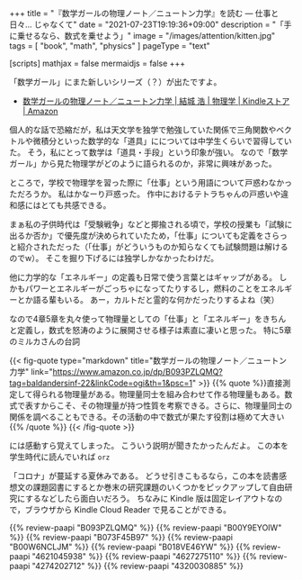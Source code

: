 +++
title = "『数学ガールの物理ノート／ニュートン力学』を読む — 仕事と日々... じゃなくて"
date =  "2021-07-23T19:19:36+09:00"
description = "「手に乗せるなら、数式を乗せよう」"
image = "/images/attention/kitten.jpg"
tags = [ "book", "math", "physics" ]
pageType = "text"

[scripts]
  mathjax = false
  mermaidjs = false
+++

「数学ガール」にまた新しいシリーズ（？）が出たですよ。

- [数学ガールの物理ノート／ニュートン力学 | 結城 浩 | 物理学 | Kindleストア | Amazon](https://www.amazon.co.jp/dp/B093PZLQMQ?tag=baldandersinf-22&linkCode=ogi&th=1&psc=1)

個人的な話で恐縮だが，私は天文学を独学で勉強していた関係で三角関数やベクトルや微積分といった数学的な「道具」にについては中学生くらいで習得していた。
そう，私にとって数学は「道具・手段」という印象が強い。
なので「数学ガール」から見た物理学がどのように語られるのか，非常に興味があった。

ところで，学校で物理学を習った際に「仕事」という用語について戸惑わなかっただろうか。
私はかなーり戸惑った。
作中におけるテトラちゃんの戸惑いや違和感にはとても共感できる。

まぁ私の子供時代は「受験戦争」などと揶揄される頃で，学校の授業も「試験に出るか否か」で優先度が決められていたため，「仕事」についても定義をさらっと紹介されただった（「仕事」がどういうものか知らなくても試験問題は解けるのでw）。
そこを掘り下げるには独学しかなかったわけだ。

他に力学的な「エネルギー」の定義も日常で使う言葉とはギャップがある。
しかもパワーとエネルギーがごっちゃになってたりするし，燃料のことをエネルギーとか語る輩もいる。
あー，カルトだと霊的な何かだったりするよね（笑）

なので4章5章を丸々使って物理量としての「仕事」と「エネルギー」をきちんと定義し，数式を怒涛のように展開させる様子は素直に凄いと思った。
特に5章のミルカさんの台詞

{{< fig-quote type="markdown" title="数学ガールの物理ノート／ニュートン力学" link="https://www.amazon.co.jp/dp/B093PZLQMQ?tag=baldandersinf-22&linkCode=ogi&th=1&psc=1" >}}
{{% quote %}}直接測定して得られる物理量がある。物理量同士を組み合わせて作る物理量もある。数式で表すからこそ、その物理量が持つ性質を考察できる。さらに、物理量同士の関係を調べることもできる。その活動の中で数式が果たす役割は極めて大きい{{% /quote %}}
{{< /fig-quote >}}

には感動すら覚えてしまった。
こういう説明が聞きたかったんだよ。
この本を学生時代に読んでいれば `orz`

「コロナ」が蔓延する夏休みである。
どうせ引きこもるなら，この本を読書感想文の課題図書にするとか巻末の研究課題のいくつかをピックアップして自由研究にするなどしたら面白いだろう。
ちなみに Kindle 版は固定レイアウトなので，ブラウザから Kindle Cloud Reader で見ることができる。

{{% review-paapi "B093PZLQMQ" %}} <!-- 数学ガールの物理ノート／ニュートン力学 -->
{{% review-paapi "B00Y9EYOIW" %}} <!-- 数学ガールの秘密ノート／微分を追いかけて -->
{{% review-paapi "B073F45B97" %}} <!-- 数学ガールの秘密ノート／積分を見つめて -->
{{% review-paapi "B00W6NCLJM" %}} <!-- 数学ガールの秘密ノート／丸い三角関数 -->
{{% review-paapi "B018VE46YW" %}} <!-- 数学ガールの秘密ノート／ベクトルの真実 -->
{{% review-paapi "4621045938" %}} <!-- いかにして問題をとくか -->
{{% review-paapi "4627275110" %}} <!-- 天体物理学 -->
{{% review-paapi "4274202712" %}} <!-- 気象がわかる数式入門 -->
{{% review-paapi "4320030885" %}} <!-- 基礎物理学実験 -->
<!-- eof -->
